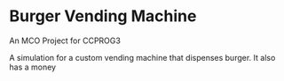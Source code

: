 # Burger Vending Machine

An MCO Project for CCPROG3

A simulation for a custom vending machine that dispenses burger. It also has a money 
